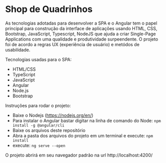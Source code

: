 
# Shop de Quadrinhos



As tecnologias adotadas para desenvolver a SPA e o Angular tem o papel principal para construção da interface de aplicações usando HTML, CSS, Bootstrap, JavaScript, Typescript, NodeJS que ajuda a criar Single-Page Applications com uma qualidade e produtividade surpeendente.
O projeto foi de acordo a regras UX (experiência de usuário) e metódos de usabilidade.

Tecnologias usadas para o SPA:
- HTML/CSS
- TypeScript
- JavaScript
- Angular
- Node.js
- Bootstrap



Instruções para rodar o projeto:
- Baixe o Nodejs (https://nodejs.org/en/)
- Para instalar o Angular bastar digitar na linha de comando do Node: ```npm install -g @angular/cli```
- Baixe os arquivos deste repositório
- Abra a pasta dos arquivos do projeto em um terminal e execute: ```npm install```
- execute: ```ng serve --open```

O projeto abrirá em seu navegador padrão na url http://localhost:4200/

